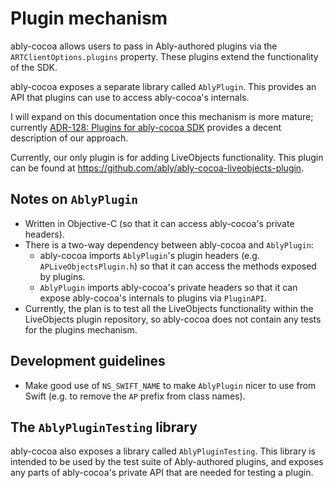 # Plugin mechanism

ably-cocoa allows users to pass in Ably-authored plugins via the `ARTClientOptions.plugins` property. These plugins extend the functionality of the SDK.

ably-cocoa exposes a separate library called `AblyPlugin`. This provides an API that plugins can use to access ably-cocoa's internals.

I will expand on this documentation once this mechanism is more mature; currently [ADR-128: Plugins for ably-cocoa SDK](https://ably.atlassian.net/wiki/spaces/ENG/pages/3838574593/ADR-128+Plugins+for+ably-cocoa+SDK) provides a decent description of our approach.

Currently, our only plugin is for adding LiveObjects functionality. This plugin can be found at https://github.com/ably/ably-cocoa-liveobjects-plugin.

## Notes on `AblyPlugin`

- Written in Objective-C (so that it can access ably-cocoa's private headers).
- There is a two-way dependency between ably-cocoa and `AblyPlugin`:
    - ably-cocoa imports `AblyPlugin`'s plugin headers (e.g. `APLiveObjectsPlugin.h`) so that it can access the methods exposed by plugins.
    - `AblyPlugin` imports ably-cocoa's private headers so that it can expose ably-cocoa's internals to plugins via `PluginAPI`.
- Currently, the plan is to test all the LiveObjects functionality within the LiveObjects plugin repository, so ably-cocoa does not contain any tests for the plugins mechanism.

## Development guidelines

- Make good use of `NS_SWIFT_NAME` to make `AblyPlugin` nicer to use from Swift (e.g. to remove the `AP` prefix from class names).

## The `AblyPluginTesting` library

ably-cocoa also exposes a library called `AblyPluginTesting`. This library is intended to be used by the test suite of Ably-authored plugins, and exposes any parts of ably-cocoa's private API that are needed for testing a plugin.
